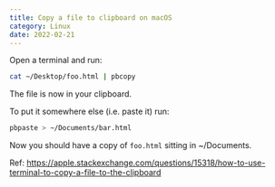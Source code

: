 ```yaml
---
title: Copy a file to clipboard on macOS
category: Linux
date: 2022-02-21
---
```


Open a terminal and run:

```sh
cat ~/Desktop/foo.html | pbcopy
```

The file is now in your clipboard.

To put it somewhere else (i.e. paste it) run:

```sh
pbpaste > ~/Documents/bar.html
```

Now you should have a copy of `foo.html` sitting in ~/Documents.

Ref: https://apple.stackexchange.com/questions/15318/how-to-use-terminal-to-copy-a-file-to-the-clipboard
